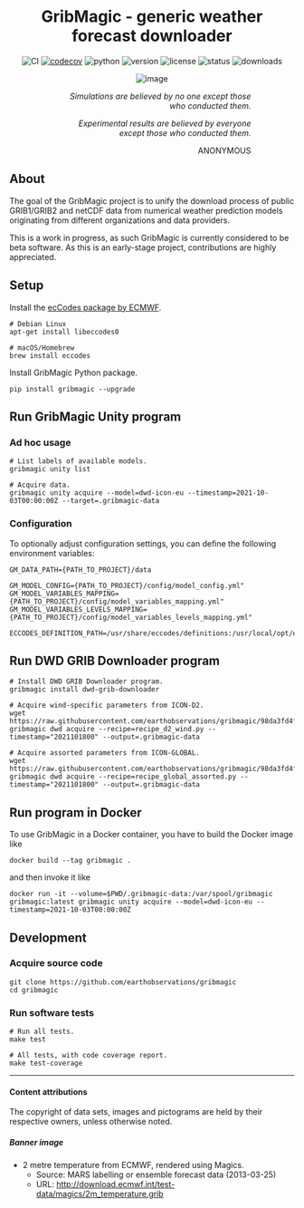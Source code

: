 <div align="center">

# GribMagic - generic weather forecast downloader

![CI](https://github.com/earthobservations/gribmagic/workflows/Tests/badge.svg?branch=main)
[![codecov](https://codecov.io/gh/earthobservations/gribmagic/branch/main/graph/badge.svg)](https://codecov.io/gh/earthobservations/gribmagic)
![python](https://img.shields.io/pypi/pyversions/gribmagic.svg)
![version](https://img.shields.io/pypi/v/gribmagic.svg)
![license](https://img.shields.io/pypi/l/gribmagic.svg)
![status](https://img.shields.io/pypi/status/gribmagic.svg)
![downloads](https://img.shields.io/pypi/dm/gribmagic.svg)


![image](https://user-images.githubusercontent.com/453543/102729922-fb641c80-4332-11eb-835d-b022fc5290d9.png)

<div align="right" style="width: 350px">

_Simulations are believed by no one except those 
who conducted them._

_Experimental results are believed by everyone except
those who conducted them._

ANONYMOUS

</div>

</div>

## About
The goal of the GribMagic project is to unify the download process of
public GRIB1/GRIB2 and netCDF data from numerical weather prediction 
models originating from different organizations and data providers.

This is a work in progress, as such GribMagic is currently considered to
be beta software. As this is an early-stage project, contributions are
highly appreciated.


## Setup

Install the [ecCodes package by ECMWF](https://confluence.ecmwf.int/display/ECC).
```
# Debian Linux
apt-get install libeccodes0

# macOS/Homebrew
brew install eccodes
```

Install GribMagic Python package.
```
pip install gribmagic --upgrade
```


## Run GribMagic Unity program

### Ad hoc usage
```
# List labels of available models.
gribmagic unity list

# Acquire data.
gribmagic unity acquire --model=dwd-icon-eu --timestamp=2021-10-03T00:00:00Z --target=.gribmagic-data
```

### Configuration
To optionally adjust configuration settings, you can define the following environment variables:
```
GM_DATA_PATH={PATH_TO_PROJECT}/data

GM_MODEL_CONFIG={PATH_TO_PROJECT}/config/model_config.yml"
GM_MODEL_VARIABLES_MAPPING={PATH_TO_PROJECT}/config/model_variables_mapping.yml"
GM_MODEL_VARIABLES_LEVELS_MAPPING={PATH_TO_PROJECT}/config/model_variables_levels_mapping.yml"

ECCODES_DEFINITION_PATH=/usr/share/eccodes/definitions:/usr/local/opt/eccodes/share/eccodes/definitions
```


## Run DWD GRIB Downloader program
```
# Install DWD GRIB Downloader program.
gribmagic install dwd-grib-downloader

# Acquire wind-specific parameters from ICON-D2.
wget https://raw.githubusercontent.com/earthobservations/gribmagic/98da3fd4f/examples/dwd/recipe_d2_wind.py
gribmagic dwd acquire --recipe=recipe_d2_wind.py --timestamp="2021101800" --output=.gribmagic-data

# Acquire assorted parameters from ICON-GLOBAL.
wget https://raw.githubusercontent.com/earthobservations/gribmagic/98da3fd4f/examples/dwd/recipe_global_assorted.py
gribmagic dwd acquire --recipe=recipe_global_assorted.py --timestamp="2021101800" --output=.gribmagic-data
```


## Run program in Docker

To use GribMagic in a Docker container, you have to build the Docker image like
```
docker build --tag gribmagic .
```

and then invoke it like
```
docker run -it --volume=$PWD/.gribmagic-data:/var/spool/gribmagic gribmagic:latest gribmagic unity acquire --model=dwd-icon-eu --timestamp=2021-10-03T00:00:00Z
```

## Development

### Acquire source code
```
git clone https://github.com/earthobservations/gribmagic
cd gribmagic
```

### Run software tests
```
# Run all tests.
make test

# All tests, with code coverage report.
make test-coverage
```

---

#### Content attributions
The copyright of data sets, images and pictograms are held by their respective owners, unless otherwise noted. 

##### Banner image
- 2 metre temperature from ECMWF, rendered using Magics.
  - Source: MARS labelling or ensemble forecast data (2013-03-25)
  - URL:    http://download.ecmwf.int/test-data/magics/2m_temperature.grib
